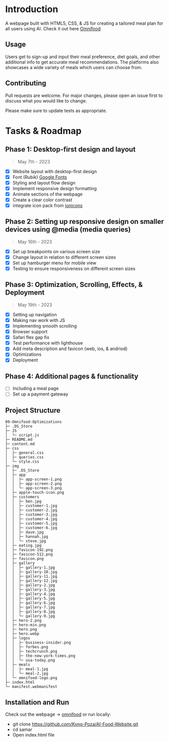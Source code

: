 # Introduction

A webpage built with HTML5, CSS, & JS for creating a tailored meal plan for all users using AI. Check it out here [Omnifood](https://kvnqpoza-omnifood.netlify.app/)

## Usage

Users get to sign-up and input their meal preference, diet goals, and other additional info to get accurate meal recommendations. The platforms also showcases a wide variety of meals which users can choose from.

## Contributing

Pull requests are welcome. For major changes, please open an issue first
to discuss what you would like to change.

Please make sure to update tests as appropriate.

# Tasks & Roadmap

## Phase 1: Desktop-first design and layout

> May 7th - 2023

- [x] Website layout with desktop-first design
- [x] Font (Rubik) [Google Fonts](https://fonts.google.com/specimen/Rubik?query=rubik)
- [x] Styling and layout flow design
- [x] Implement responsive design formatting
- [x] Animate sections of the webpage
- [x] Create a clear color contrast
- [x] integrate icon pack from [ionicons](https://ionic.io/ionicons)

## Phase 2: Setting up responsive design on smaller devices using @media (media queries)

> May 16th - 2023

- [x] Set up breakpoints on various screen size
- [x] Change layout in relation to different screen sizes
- [x] Set up hamburger menu for mobile view
- [x] Testing to ensure responsiveness on different screen sizes

## Phase 3: Optimization, Scrolling, Effects, & Deployment

> May 19th - 2023

- [x] Setting up navigation
- [x] Making nav work with JS
- [x] Implementing smooth scrolling
- [x] Browser support
- [x] Safari flex gap fix
- [x] Test performance with lighthouse
- [x] Add meta description and favicon (web, ios, & andriod)
- [x] Optimizations
- [x] Deployment

## Phase 4: Additional pages & functionality

- [ ] Including a meal page
- [ ] Set up a payment gateway

## Project Structure

```
09-Omnifood-Optimizations
├─ .DS_Store
├─ JS
│  └─ script.js
├─ README.md
├─ content.md
├─ css
│  ├─ general.css
│  ├─ queries.css
│  └─ style.css
├─ img
│  ├─ .DS_Store
│  ├─ app
│  │  ├─ app-screen-1.png
│  │  ├─ app-screen-2.png
│  │  └─ app-screen-3.png
│  ├─ apple-touch-icon.png
│  ├─ customers
│  │  ├─ ben.jpg
│  │  ├─ customer-1.jpg
│  │  ├─ customer-2.jpg
│  │  ├─ customer-3.jpg
│  │  ├─ customer-4.jpg
│  │  ├─ customer-5.jpg
│  │  ├─ customer-6.jpg
│  │  ├─ dave.jpg
│  │  ├─ hannah.jpg
│  │  └─ steve.jpg
│  ├─ eating.jpg
│  ├─ favicon-192.png
│  ├─ favicon-512.png
│  ├─ favicon.png
│  ├─ gallery
│  │  ├─ gallery-1.jpg
│  │  ├─ gallery-10.jpg
│  │  ├─ gallery-11.jpg
│  │  ├─ gallery-12.jpg
│  │  ├─ gallery-2.jpg
│  │  ├─ gallery-3.jpg
│  │  ├─ gallery-4.jpg
│  │  ├─ gallery-5.jpg
│  │  ├─ gallery-6.jpg
│  │  ├─ gallery-7.jpg
│  │  ├─ gallery-8.jpg
│  │  └─ gallery-9.jpg
│  ├─ hero-2.png
│  ├─ hero-min.png
│  ├─ hero.png
│  ├─ hero.webp
│  ├─ logos
│  │  ├─ business-insider.png
│  │  ├─ forbes.png
│  │  ├─ techcrunch.png
│  │  ├─ the-new-york-times.png
│  │  └─ usa-today.png
│  ├─ meals
│  │  ├─ meal-1.jpg
│  │  └─ meal-2.jpg
│  └─ omnifood-logo.png
├─ index.html
└─ manifest.webmanifest

```

## Installation and Run

Check out the webpage -> [omnifood](https://kvnqpoza-omnifood.netlify.app/) or run locally:

- git clone https://github.com/Kvnq-Poza/AI-Food-Website.git
- cd samar
- Open index.html file
